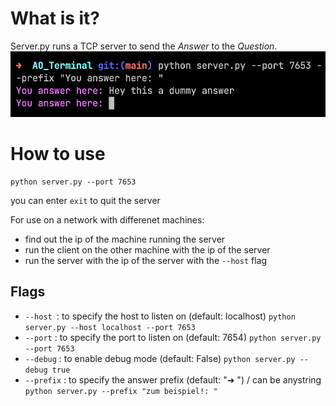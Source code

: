 # What is it?
Server.py runs a TCP server to send the _Answer_ to the _Question_.
!['screenshot of the terminal'](/files/img/screenshot.png)

# How to use
```
python server.py --port 7653
```

you can enter `exit` to quit the server

For use on a network with differenet machines:
- find out the ip of the machine running the server
- run the client on the other machine with the ip of the server
- run the server with the ip of the server with the `--host` flag

## Flags
- `--host `: to specify the host to listen on (default: localhost) `python server.py --host localhost --port 7653` 
- `--port` : to specify the port to listen on (default: 7654) `python server.py --port 7653` 
- `--debug` : to enable debug mode (default: False) `python server.py --debug true` 
- `--prefix` : to specify the answer prefix (default: "➜ ") / can be anystring `python server.py --prefix "zum beispiel!: "` 